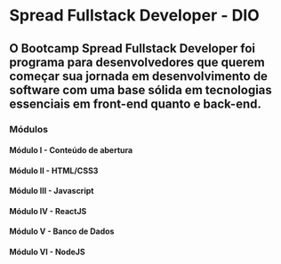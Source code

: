 # **Spread Fullstack Developer - DIO**

## O Bootcamp Spread Fullstack Developer foi programa para desenvolvedores que querem começar sua jornada em desenvolvimento de software com uma base sólida em tecnologias essenciais em front-end quanto e back-end.

### **Módulos**
####  Módulo I - Conteúdo de abertura 
####  Módulo II - HTML/CSS3
####  Módulo III - Javascript
####  Módulo IV - ReactJS
####  Módulo V - Banco de Dados
####  Módulo VI - NodeJS

